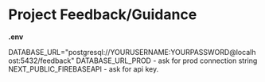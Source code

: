 # Project Feedback/Guidance

**.env**

DATABASE_URL="postgresql://YOURUSERNAME:YOURPASSWORD@localhost:5432/feedback"
DATABASE_URL_PROD - ask for prod connection string
NEXT_PUBLIC_FIREBASEAPI - ask for api key.
